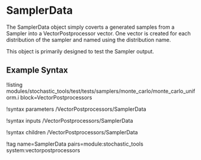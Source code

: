 # SamplerData

The SamplerData object simply coverts a generated samples from a Sampler into a VectorPostprocessor
vector. One vector is created for each distribution of the sampler and named using the
distribution name.

This object is primarily designed to test the Sampler output.

## Example Syntax

!listing modules/stochastic_tools/test/tests/samplers/monte_carlo/monte_carlo_uniform.i block=VectorPostprocessors

!syntax parameters /VectorPostprocessors/SamplerData

!syntax inputs /VectorPostprocessors/SamplerData

!syntax children /VectorPostprocessors/SamplerData

!tag name=SamplerData pairs=module:stochastic_tools system:vectorpostprocessors
